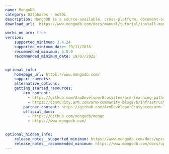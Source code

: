 ```yaml
---
name: MongoDB
category: Databases - noSQL
description: MongoDB is a source-available, cross-platform, document-oriented database program. Classified as a NoSQL database product, MongoDB utilizes JSON-like documents with optional schemas.
download_url:  https://www.mongodb.com/docs/manual/tutorial/install-mongodb-on-ubuntu/

works_on_arm: true
version:
    supported_minimum: 3.4.24
    supported_minimum_date: 29/11/2016
    recommended_minimum: 6.0.0
    recommended_minimum_date: 19/07/2022


optional_info:
    homepage_url: https://www.mongodb.com/
    support_caveats:
    alternative_options:
    getting_started_resources:
        arm_content: 
          - https://github.com/ArmDeveloperEcosystem/arm-learning-paths/tree/main/content/learning-paths/servers-and-cloud-computing/mongodb
          - https://community.arm.com/arm-community-blogs/b/infrastructure-solutions-blog/posts/mongodb-performance-on-aws-with-the-arm-graviton2    
        partner_content: https://github.com/ArmDeveloperEcosystem/arm-learning-paths/blob/main/content/learning-paths/servers-and-cloud-computing/mongodb/perf_mongodb.md 
        official_docs: 
          - https://github.com/mongodb/mongo
          - https://www.mongodb.com/


optional_hidden_info:
    release_notes__supported_minimum: https://www.mongodb.com/docs/upcoming/release-notes/3.4/
    release_notes__recommended_minimum: https://www.mongodb.com/docs/upcoming/release-notes/6.0/
---
```

